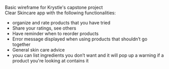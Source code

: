 Basic wireframe for Krystle's capstone project\
Clear Skincare app with the following functionalities:
- organize and rate products that you have tried
- Share your ratings, see others 
- Have reminder when to reorder products 
- Error message displayed when using products that shouldn’t go together 
- General skin care advice
- youu can list ingredients you don’t want and it will pop up a warning if a product you're looking at contains it
